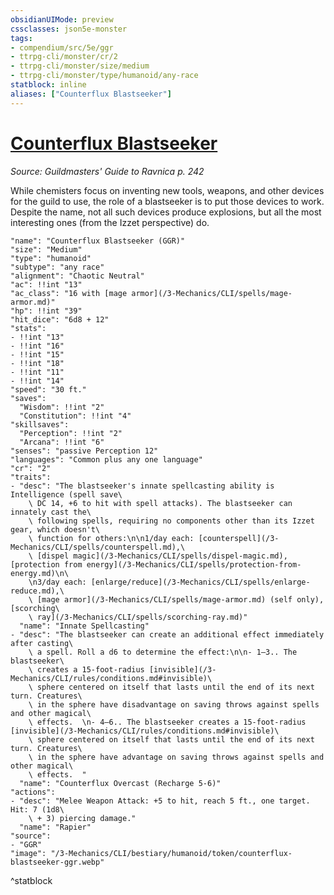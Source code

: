 ```yaml
---
obsidianUIMode: preview
cssclasses: json5e-monster
tags:
- compendium/src/5e/ggr
- ttrpg-cli/monster/cr/2
- ttrpg-cli/monster/size/medium
- ttrpg-cli/monster/type/humanoid/any-race
statblock: inline
aliases: ["Counterflux Blastseeker"]
---
```

# [Counterflux Blastseeker](3-Mechanics\CLI\bestiary\humanoid/counterflux-blastseeker-ggr.md)
*Source: Guildmasters' Guide to Ravnica p. 242*  

While chemisters focus on inventing new tools, weapons, and other devices for the guild to use, the role of a blastseeker is to put those devices to work. Despite the name, not all such devices produce explosions, but all the most interesting ones (from the Izzet perspective) do.

```statblock
"name": "Counterflux Blastseeker (GGR)"
"size": "Medium"
"type": "humanoid"
"subtype": "any race"
"alignment": "Chaotic Neutral"
"ac": !!int "13"
"ac_class": "16 with [mage armor](/3-Mechanics/CLI/spells/mage-armor.md)"
"hp": !!int "39"
"hit_dice": "6d8 + 12"
"stats":
- !!int "13"
- !!int "16"
- !!int "15"
- !!int "18"
- !!int "11"
- !!int "14"
"speed": "30 ft."
"saves":
  "Wisdom": !!int "2"
  "Constitution": !!int "4"
"skillsaves":
  "Perception": !!int "2"
  "Arcana": !!int "6"
"senses": "passive Perception 12"
"languages": "Common plus any one language"
"cr": "2"
"traits":
- "desc": "The blastseeker's innate spellcasting ability is Intelligence (spell save\
    \ DC 14, +6 to hit with spell attacks). The blastseeker can innately cast the\
    \ following spells, requiring no components other than its Izzet gear, which doesn't\
    \ function for others:\n\n1/day each: [counterspell](/3-Mechanics/CLI/spells/counterspell.md),\
    \ [dispel magic](/3-Mechanics/CLI/spells/dispel-magic.md), [protection from energy](/3-Mechanics/CLI/spells/protection-from-energy.md)\n\
    \n3/day each: [enlarge/reduce](/3-Mechanics/CLI/spells/enlarge-reduce.md),\
    \ [mage armor](/3-Mechanics/CLI/spells/mage-armor.md) (self only), [scorching\
    \ ray](/3-Mechanics/CLI/spells/scorching-ray.md)"
  "name": "Innate Spellcasting"
- "desc": "The blastseeker can create an additional effect immediately after casting\
    \ a spell. Roll a d6 to determine the effect:\n\n- 1–3.. The blastseeker\
    \ creates a 15-foot-radius [invisible](/3-Mechanics/CLI/rules/conditions.md#invisible)\
    \ sphere centered on itself that lasts until the end of its next turn. Creatures\
    \ in the sphere have disadvantage on saving throws against spells and other magical\
    \ effects.  \n- 4–6.. The blastseeker creates a 15-foot-radius [invisible](/3-Mechanics/CLI/rules/conditions.md#invisible)\
    \ sphere centered on itself that lasts until the end of its next turn. Creatures\
    \ in the sphere have advantage on saving throws against spells and other magical\
    \ effects.  "
  "name": "Counterflux Overcast (Recharge 5-6)"
"actions":
- "desc": "Melee Weapon Attack: +5 to hit, reach 5 ft., one target. Hit: 7 (1d8\
    \ + 3) piercing damage."
  "name": "Rapier"
"source":
- "GGR"
"image": "/3-Mechanics/CLI/bestiary/humanoid/token/counterflux-blastseeker-ggr.webp"
```
^statblock